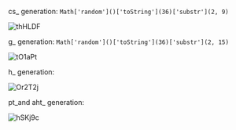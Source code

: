 cs_ generation: ```Math['random']()['toString'](36)['substr'](2, 9)```

![thHLDF](https://github.com/user-attachments/assets/4a643466-7198-413e-a0d1-2585f0eaea99)


g_ generation: ```Math['random']()['toString'](36)['substr'](2, 15)```

![tO1aPt](https://github.com/user-attachments/assets/3bafd909-749f-403c-be11-f688170400c2)


h_ generation:

![Or2T2j](https://github.com/user-attachments/assets/15a9bf0b-3ec0-4dac-a049-2754ae5c8766)

pt_and aht_ generation:



![hSKj9c](https://github.com/user-attachments/assets/712d7a77-8599-44c7-8557-dfb79f2e8114)
